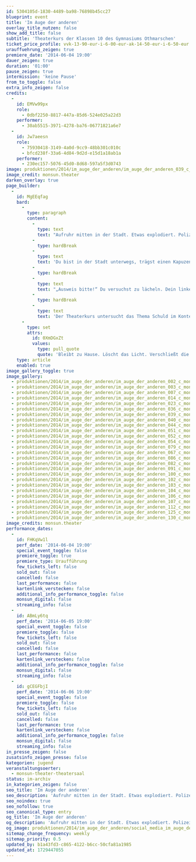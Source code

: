 ```yaml
---
id: 5304105d-1830-4489-ba98-76898b45cc27
blueprint: event
title: 'Im Auge der anderen'
overlay_title_nutzen: false
show_add_title: false
subtitle: 'Theaterkurs der Klassen 10 des Gymnasiums Othmarschen'
ticket_price_profile: vvk-13-90-eur-i-6-00-eur-ak-14-50-eur-i-6-50-eur
urauffuehrung_zeigen: true
premiere_date: '2014-06-04 19:00'
dauer_zeigen: true
duration: '01:00'
pause_zeigen: true
intermission: 'keine Pause'
from_to_toggle: false
extra_info_zeigen: false
credits:
  -
    id: EMVw99px
    role:
      - 0dbf2250-8817-447a-85d6-524e025a22d3
    performer:
      - 30ab5515-3971-4278-ba76-06771821a6e7
  -
    id: Jw7aeesn
    role:
      - 75930418-3149-4a0d-9cc9-48bb301c010c
      - bfcd238f-33a6-4d84-9d2d-e15d1a18ab1a
    performer:
      - 230ec157-5076-45d0-8d68-597a5f3d0743
image: produktionen/2014/im_auge_der_anderen/im_auge_der_anderen_039_c_monsun.theater.jpg
image_credit: monsun.theater
darken_overlay: true
page_builder:
  -
    id: MgEEqfag
    bard:
      -
        type: paragraph
        content:
          -
            type: text
            text: "Aufruhr mitten in der Stadt. Etwas explodiert. Polizei überall. Vielleicht bist du mittendrin, vielleicht aber schaust du nur am Rand zu. Schuldig?\_"
          -
            type: hardBreak
          -
            type: text
            text: 'Du bist in der Stadt unterwegs, trägst einen Kapuzenpulli, die Polizei stoppt dich.'
          -
            type: hardBreak
          -
            type: text
            text: "„Ausweis bitte!“ Du versuchst zu lächeln. Dein linkes Auge zuckt ein wenig nervös. Dann der Rucksack. Das Portemonnaie, in dem der Ausweis vielleicht steckt, ist\_ zu tief vergraben. Deine Hände werden feucht, der Polizist nähert sich, die Sekunden verfliegen. Schuldig?"
          -
            type: hardBreak
          -
            type: text
            text: 'Der Theaterkurs untersucht das Thema Schuld im Kontext der aktuellen Ereignisse der letzten Monate in Hamburg, wie zum Beispiel die Einrichtung der „Gefahrenzone“ in mehreren Stadtteilen aufgrund Ausschreitungen bei Demonstrationen.'
      -
        type: set
        attrs:
          id: 0XmDGxZt
          values:
            type: pull_quote
            quote: 'Bleibt zu Hause. Löscht das Licht. Verschließt die Türen. Wartet ab, bis sich alles beruhigt hat. Sagt euch immer wieder: Wir sind unschuldig. Denn das seid ihr.'
    type: article
    enabled: true
image_gallery_toggle: true
image_gallery:
  - produktionen/2014/im_auge_der_anderen/im_auge_der_anderen_002_c_monsun.theater.jpg
  - produktionen/2014/im_auge_der_anderen/im_auge_der_anderen_003_c_monsun.theater.jpg
  - produktionen/2014/im_auge_der_anderen/im_auge_der_anderen_007_c_monsun.theater.jpg
  - produktionen/2014/im_auge_der_anderen/im_auge_der_anderen_014_c_monsun.theater.jpg
  - produktionen/2014/im_auge_der_anderen/im_auge_der_anderen_023_c_monsun.theater.jpg
  - produktionen/2014/im_auge_der_anderen/im_auge_der_anderen_036_c_monsun.theater.jpg
  - produktionen/2014/im_auge_der_anderen/im_auge_der_anderen_039_c_monsun.theater.jpg
  - produktionen/2014/im_auge_der_anderen/im_auge_der_anderen_040_c_monsun.theater.jpg
  - produktionen/2014/im_auge_der_anderen/im_auge_der_anderen_044_c_monsun.theater.jpg
  - produktionen/2014/im_auge_der_anderen/im_auge_der_anderen_051_c_monsun.theater.jpg
  - produktionen/2014/im_auge_der_anderen/im_auge_der_anderen_052_c_monsun.theater.jpg
  - produktionen/2014/im_auge_der_anderen/im_auge_der_anderen_054_c_monsun.theater.jpg
  - produktionen/2014/im_auge_der_anderen/im_auge_der_anderen_079_c_monsun.theater.jpg
  - produktionen/2014/im_auge_der_anderen/im_auge_der_anderen_067_c_monsun.theater.jpg
  - produktionen/2014/im_auge_der_anderen/im_auge_der_anderen_086_c_monsun.theater.jpg
  - produktionen/2014/im_auge_der_anderen/im_auge_der_anderen_082_c_monsun.theater.jpg
  - produktionen/2014/im_auge_der_anderen/im_auge_der_anderen_091_c_monsun.theater.jpg
  - produktionen/2014/im_auge_der_anderen/im_auge_der_anderen_100_c_monsun.theater.jpg
  - produktionen/2014/im_auge_der_anderen/im_auge_der_anderen_102_c_monsun.theater.jpg
  - produktionen/2014/im_auge_der_anderen/im_auge_der_anderen_103_c_monsun.theater.jpg
  - produktionen/2014/im_auge_der_anderen/im_auge_der_anderen_104_c_monsun.theater.jpg
  - produktionen/2014/im_auge_der_anderen/im_auge_der_anderen_106_c_monsun.theater.jpg
  - produktionen/2014/im_auge_der_anderen/im_auge_der_anderen_107_c_monsun.theater.jpg
  - produktionen/2014/im_auge_der_anderen/im_auge_der_anderen_112_c_monsun.theater.jpg
  - produktionen/2014/im_auge_der_anderen/im_auge_der_anderen_125_c_monsun.theater.jpg
  - produktionen/2014/im_auge_der_anderen/im_auge_der_anderen_130_c_monsun.theater.jpg
image_credits: monsun.theater
performance_dates:
  -
    id: FHKqVw1l
    perf_date: '2014-06-04 19:00'
    special_event_toggle: false
    premiere_toggle: true
    premiere_type: Uraufführung
    few_tickets_left: false
    sold_out: false
    cancelled: false
    last_performance: false
    kartenlink_verstecken: false
    additional_info_performance_toggle: false
    monsun_digital: false
    streaming_info: false
  -
    id: ABmLy6tq
    perf_date: '2014-06-05 19:00'
    special_event_toggle: false
    premiere_toggle: false
    few_tickets_left: false
    sold_out: false
    cancelled: false
    last_performance: false
    kartenlink_verstecken: false
    additional_info_performance_toggle: false
    monsun_digital: false
    streaming_info: false
  -
    id: gCEGFbjI
    perf_date: '2014-06-06 19:00'
    special_event_toggle: false
    premiere_toggle: false
    few_tickets_left: false
    sold_out: false
    cancelled: false
    last_performance: true
    kartenlink_verstecken: false
    additional_info_performance_toggle: false
    monsun_digital: false
    streaming_info: false
in_presse_zeigen: false
zusatsinfo_zeigen_presse: false
kategorien: jugend
veranstaltungsoerter:
  - monsun-theater-theatersaal
status: im-archiv
in_kategorien_zeigen: false
seo_title: 'Im Auge der anderen'
seo_description: 'Aufruhr mitten in der Stadt. Etwas explodiert. Polizei überall. Vielleicht bist du mittendrin, vielleicht aber schaust du nur am Rand zu. Schuldig?'
seo_noindex: true
seo_nofollow: true
seo_canonical_type: entry
og_title: 'Im Auge der anderen'
og_description: 'Aufruhr mitten in der Stadt. Etwas explodiert. Polizei überall. Vielleicht bist du mittendrin, vielleicht aber schaust du nur am Rand zu. Schuldig?'
og_image: produktionen/2014/im_auge_der_anderen/social_media_im_auge_der_anderen.jpg
sitemap_change_frequency: weekly
sitemap_priority: 0.5
updated_by: b1a43fd3-c865-4122-b6cc-50cfa81a1985
updated_at: 1729447055
---
```

